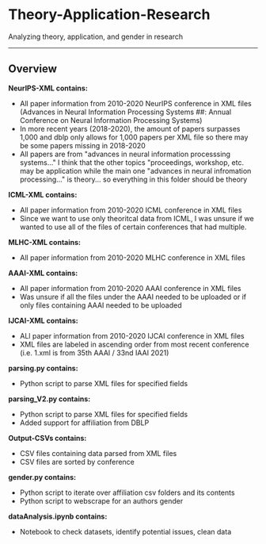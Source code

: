 # Theory-Application-Research

Analyzing theory, application, and gender in research
________________________________________

## Overview

**NeurIPS-XML contains:**

- All paper information from 2010-2020 NeurIPS conference in XML files (Advances in Neural Information Processing Systems ##: Annual Conference on Neural Information Processing Systems)
- In more recent years (2018-2020), the amount of papers surpasses 1,000 and dblp only allows for 1,000 papers per XML file so there may be some papers missing in 2018-2020
- All papers are from "advances in neural information processsing systems..." I think that the other topics "proceedings, workshop, etc. may be application while the main one "advances in neural infromation processing..." is theory... so everything in this folder should be theory


**ICML-XML contains:**
- All paper information from 2010-2020 ICML conference in XML files 
- Since we want to use only theoritcal data from ICML, I was unsure if we wanted to use all of the files of certain conferences that had multiple.

**MLHC-XML contains:**
- All paper information from 2010-2020 MLHC conference in XML files

**AAAI-XML contains:**
- All paper information from 2010-2020 AAAI conference in XML files
- Was unsure if all the files under the AAAI needed to be uploaded or if only files containing AAAI needed to be uploaded

**IJCAI-XML contains:**
- ALl paper information from 2010-2020 IJCAI conference in XML files
- XML files are labeled in ascending order from most recent conference (i.e. 1.xml is from 35th AAAI / 33nd IAAI 2021)

**parsing.py contains:**
- Python script to parse XML files for specified fields

**parsing_V2.py contains:**
- Python script to parse XML files for specified fields
- Added support for affiliation from DBLP

**Output-CSVs contains:**
- CSV files containing data parsed from XML files
- CSV files are sorted by conference

**gender.py contains:**
- Python script to iterate over affiliation csv folders and its contents
- Python script to webscrape for an authors gender

**dataAnalysis.ipynb contains:**
- Notebook to check datasets, identify potential issues, clean data
